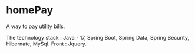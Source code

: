 # homePay
A way to pay utility bills.

The technology stack : Java - 17, Spring Boot, Spring Data, Spring Security, Hibernate, MySql. Front : Jquery.



